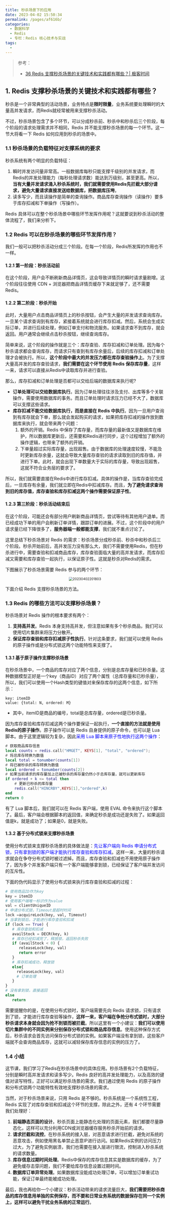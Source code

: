 ```yaml
---
title: 秒杀场景下的应用
date: 2023-04-02 15:50:34
permalink: /pages/af616b/
categories:
  - 数据科学
  - Redis
  - 专栏：Redis 核心技术与实战
tags:
  - 
---
```


> 参考：
>
> - [36 Redis 支撑秒杀场景的关键技术和实践都有哪些？| 极客时间](https://time.geekbang.org/column/intro/100056701?tab=catalog)

## 1. Redis 支撑秒杀场景的关键技术和实践都有哪些？

秒杀是一个非常典型的活动场景，业务特点是**限时限量**，业务系统要处理瞬时的大量高并发请求，而Redis就经常被用来支撑秒杀活动。

不过，秒杀场景包含了多个环节，可以分成秒杀前、秒杀中和秒杀后三个阶段，每个阶段的请求处理需求并不相同，Redis 并不能支撑秒杀场景的每一个环节。这一节大将看一下 Redis 如何应用到秒杀的场景中。

### 1.1 秒杀场景的负载特征对支撑系统的要求

秒杀系统有两个明显的负载特征：

1. 瞬时并发访问量非常高。一般数据库每秒只能支撑千级别的并发请求，而Redis的并发处理能力（每秒处理请求数）能达到万级别，甚至更高。所以，**当有大量并发请求涌入秒杀系统时，我们就需要使用Redis先拦截大部分请求，避免大量请求直接发送给数据库，把数据库压垮**。
2. 读多写少，而且读操作是简单的查询操作。商品库存查询操作（读操作）要多于库存扣减和下单操作（写操作）。

Redis 具体可以在整个秒杀场景中哪些环节发挥作用呢？这就要说到秒杀活动的整体流程了，我们来分析下。

### 1.2 Redis 可以在秒杀场景的哪些环节发挥作用？

我们一般可以把秒杀活动分成三个阶段。在每一个阶段，Redis所发挥的作用也不一样。

#### 1.2.1 第一阶段：秒杀活动前

在这个阶段，用户会不断刷新商品详情页，这会导致详情页的瞬时请求量剧增。这个阶段往往使用 CDN + 浏览器把商品详情页缓存下来就足够了，还不需要 Redis。

#### 1.2.2 第二阶段：秒杀开始

此时，大量用户点击商品详情页上的秒杀按钮，会产生大量的并发请求查询库存。一旦某个请求查询到有库存，紧接着系统就会进行库存扣减。然后，系统会生成实际订单，并进行后续处理，例如订单支付和物流服务。如果请求查不到库存，就会返回。用户通常会继续点击秒杀按钮，继续查询库存。

简单来说，这个阶段的操作就是三个：库存查验、库存扣减和订单处理。因为每个秒杀请求都会查询库存，而请求只有查到有库存余量后，后续的库存扣减和订单处理才会被执行。所以，**这个阶段中最大的并发压力都在库存查验操作上**。为了支撑大量高并发的库存查验请求，**我们需要在这个环节使用 Redis 保存库存量**，这样一来，请求可以直接从Redis中读取库存并进行查验。

那么，库存扣减和订单处理是否都可以交给后端的数据库来执行呢?

- **订单处理可以交给数据库执行**。因为订单处理往往涉及支付、出库等多个关联操作，需要使用数据库的事务。而且订单处理时请求压力已经不大了，数据库可以支撑这些请求。
- **库存扣减不能交给数据库执行，而是直接在 Redis 中执行**。因为一旦用户查询到有库存就会下单，那么就会发起购买的请求，如果把库存扣减的操作放到数据库来执行，就会带来两个问题：
  1. 额外的开销。Redis 中保存了库存量，而库存量的最新值又是数据库在维护，所以数据库更新后，还需要和Redis进行同步，这个过程增加了额外的操作逻辑，也带来了额外的开销。
  2. 下单量超过实际库存量，出现超售。由于数据库的处理速度较慢，不能及时更新库存余量，这就会导致大量库存查验的请求读取到旧的库存值，并进行下单。此时，就会出现下单数量大于实际的库存量，导致出现超售，这就不符合业务层的要求了。

所以，我们就需要直接在Redis中进行库存扣减。具体的操作是，当库存查验完成后，一旦库存有余量，我们就立即在Redis中扣减库存。而且，**为了避免请求查询到旧的库存值，库存查验和库存扣减这两个操作需要保证原子性**。

#### 1.2.3 第三阶段：秒杀活动结束后

在这个阶段，可能还会有部分用户刷新商品详情页，尝试等待有其他用户退单。而已经成功下单的用户会刷新订单详情，跟踪订单的进展。不过，这个阶段中的用户请求量已经下降很多了，**服务器端一般都能支撑**，我们就不重点讨论了。

这里总结下秒杀场景对 Redis 的需求：秒杀场景分成秒杀前、秒杀中和秒杀后三个阶段。秒杀开始前后，高并发压力没有那么大，我们不需要使用Redis，但在秒杀进行中，需要查验和扣减商品库存，库存查验面临大量的高并发请求，而库存扣减又需要和库存查验一起执行，以保证原子性。这就是秒杀对Redis的需求。

下图展示了秒杀场景需要 Redis 参与的两个环节：

<center><img src="https://notebook-img-1304596351.cos.ap-beijing.myqcloud.com/img/20230402201803.png" alt="20230402201803" style="zoom:75%;" /></center>

下面介绍 Redis 支撑秒杀场景的方法。

### 1.3 Redis 的哪些方法可以支撑秒杀场景？

秒杀场景对 Redis 操作的根本要求有两个：

1. **支持高并发**。Redis 本身支持高并发，但注意如果有多个秒杀商品，我们可以使用切片集群来将压力分散开。
2. **保证库存查验和库存扣减原子性执行**。针对这条要求，我们就可以使用 Redis 的原子操作或是分布式锁这两个功能特性来支撑了。

#### 1.3.1 基于原子操作支撑秒杀场景

在秒杀场景中，一个商品的库存对应了两个信息，分别是总库存量和已秒杀量。这种数据模型正好是一个key（商品ID）对应了两个属性（总库存量和已秒杀量），所以，我们可以使用一个Hash类型的键值对来保存库存的这两个信息，如下所示：

```plain
key: itemID
value: {total: N, ordered: M}
```

- 其中，itemID是商品的编号，total是总库存量，ordered是已秒杀量。

因为库存查验和库存扣减这两个操作要保证一起执行，**一个直接的方法就是使用Redis的原子操作**。原子操作可以是 Redis 自身提供的原子命令，也可以是 Lua 脚本。由于这里逻辑较为复杂，因此<font color=blue>采用 Lua 脚本来原子性地执行这两个操作</font>：

```lua
# 获取商品库存信息
local counts = redis.call("HMGET", KEYS[1], "total", "ordered");
# 将总库存转换为数值
local total = tonumber(counts[1])
# 将已被秒杀的库存转换为数值
local ordered = tonumber(counts[2])
# 如果当前请求的库存量加上已被秒杀的库存量仍然小于总库存量，就可以更新库存
if ordered + k <= total then
    # 更新已秒杀的库存量
    redis.call("HINCRBY",KEYS[1],"ordered",k)                              return k;
end
return 0
```

有了 Lua 脚本后，我们就可以在 Redis 客户端，使用 EVAL 命令来执行这个脚本了。最后，客户端会根据脚本的返回值，来确定秒杀是成功还是失败了。如果返回值是k，就是成功了；如果是0，就是失败。

#### 1.3.2 基于分布式锁来支撑秒杀场景

使用分布式锁来支撑秒杀场景的具体做法是：<font color=blue>先让客户端向 Redis 申请分布式锁，只有拿到锁的客户端才能执行库存查验和库存扣减</font>。这样一来，大量的秒杀请求就会在争夺分布式锁时被过滤掉。而且，库存查验和扣减也不用使用原子操作了，因为多个并发客户端只有一个客户端能够拿到锁，已经保证了客户端并发访问的互斥性。

下面的伪代码显示了使用分布式锁来执行库存查验和扣减的过程：

```python
# 使用商品ID作为key
key = itemID
# 使用客户端唯一标识作为value
val = clientUniqueID
# 申请分布式锁，Timeout是超时时间
lock =acquireLock(key, val, Timeout)
# 当拿到锁后，才能进行库存查验和扣减
if (lock == True) {
   # 库存查验和扣减
   availStock = DECR(key, k)
   # 库存已经扣减完了，释放锁，返回秒杀失败
   if (availStock < 0) {
      releaseLock(key, val)
      return error
   }
   # 库存扣减成功，释放锁
   else{
     releaseLock(key, val)
     # 订单处理
   }
}
# 没有拿到锁，直接返回
else
   return
```

需要提醒你的是，在使用分布式锁时，客户端需要先向 Redis 请求锁，只有请求到了锁，才能进行库存查验等操作，**这样一来，客户端在争抢分布式锁时，大部分秒杀请求本身就会因为抢不到锁而被拦截**。所以这里有一个小建议：**我们可以使用切片集群中的不同实例来分别保存分布式锁和商品库存信息**。使用这种保存方式后，秒杀请求会首先访问保存分布式锁的实例。如果客户端没有拿到锁，这些客户端就不会查询商品库存，这就可以减轻保存库存信息的实例的压力了。

### 1.4 小结

这节课，我们学习了Redis在秒杀场景中的具体应用。秒杀场景有2个负载特征，分别是瞬时高并发请求和读多写少。Redis 良好的高并发处理能力，以及高效的键值对读写特性，正好可以满足秒杀场景的需求。我们通过使用 Redis 的原子操作和分布式锁两个功能特性有效地支撑秒杀场景的需求。

当然，对于秒杀场景来说，只用 Redis 是不够的。秒杀系统是一个系统性工程，Redis 实现了对库存查验和扣减这个环节的支撑，除此之外，还有 4 个环节需要我们处理好：

1. **前端静态页面的设计**。秒杀页面上能静态化处理的页面元素，我们都要尽量静态化，这样可以充分利用CDN或浏览器缓存服务秒杀开始前的请求。
2. **请求拦截和流控**。在秒杀系统的接入层，对恶意请求进行拦截，避免对系统的恶意攻击，例如使用黑名单禁止恶意IP进行访问。如果Redis实例的访问压力过大，为了避免实例崩溃，我们也需要在接入层进行限流，控制进入秒杀系统的请求数量。
3. **库存信息过期时间处理**。Redis中保存的库存信息其实是数据库的缓存，为了避免缓存击穿问题，我们不要给库存信息设置过期时间。
4. **数据库订单异常处理**。如果数据库没能成功处理订单，可以增加订单重试功能，保证订单最终能被成功处理。

最后，我也再给你一个小建议：秒杀活动带来的请求流量巨大，**我们需要把秒杀商品的库存信息用单独的实例保存，而不要和日常业务系统的数据保存在同一个实例上，这样可以避免干扰业务系统的正常运行**。
